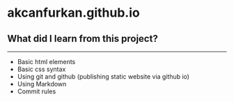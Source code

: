 # akcanfurkan.github.io

## What did I learn from this project?

---

- Basic html elements
- Basic css syntax
- Using git and github (publishing static website via github io)
- Using Markdown
- Commit rules
